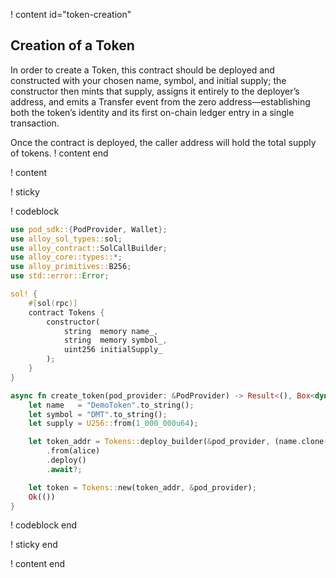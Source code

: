 ! content id="token-creation"

## Creation of a Token

In order to create a Token, this contract should be deployed and constructed with your chosen name, symbol, and initial supply; the constructor then mints that supply, assigns it entirely to the deployer’s address, and emits a Transfer event from the zero address—establishing both the token’s identity and its first on-chain ledger entry in a single transaction.

Once the contract is deployed, the caller address will hold the total supply of tokens.
! content end

! content

! sticky

! codeblock

```rust
use pod_sdk::{PodProvider, Wallet};
use alloy_sol_types::sol;
use alloy_contract::SolCallBuilder;
use alloy_core::types::*;
use alloy_primitives::B256;
use std::error::Error;

sol! {
    #[sol(rpc)]
    contract Tokens {
        constructor(
            string  memory name_,
            string  memory symbol_,
            uint256 initialSupply_
        );
    }
}

async fn create_token(pod_provider: &PodProvider) -> Result<(), Box<dyn Error>> {
    let name   = "DemoToken".to_string();
    let symbol = "DMT".to_string();
    let supply = U256::from(1_000_000u64);

    let token_addr = Tokens::deploy_builder(&pod_provider, (name.clone(), symbol.clone(), supply))
        .from(alice)
        .deploy()
        .await?;

    let token = Tokens::new(token_addr, &pod_provider);
    Ok(())
}
```

! codeblock end

! sticky end

! content end